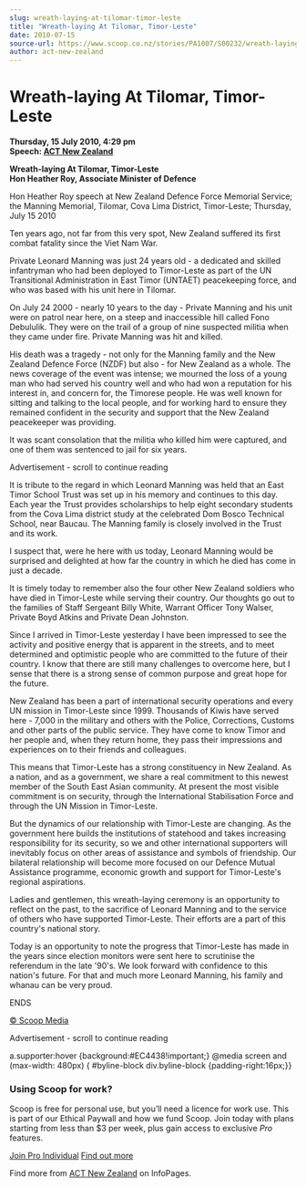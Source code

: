 ```yaml
---
slug: wreath-laying-at-tilomar-timor-leste
title: "Wreath-laying At Tilomar, Timor-Leste"
date: 2010-07-15
source-url: https://www.scoop.co.nz/stories/PA1007/S00232/wreath-laying-at-tilomar-timor-leste.htm
author: act-new-zealand
---
```

Wreath-laying At Tilomar, Timor-Leste
=====================================

**Thursday, 15 July 2010, 4:29 pm**  
**Speech: [ACT New Zealand](https://info.scoop.co.nz/ACT_New_Zealand)**

**Wreath-laying At Tilomar, Timor-Leste**  
**Hon Heather Roy, Associate Minister of Defence**

Hon Heather Roy speech at New Zealand Defence Force Memorial Service; the Manning Memorial, Tilomar, Cova Lima District, Timor-Leste; Thursday, July 15 2010

Ten years ago, not far from this very spot, New Zealand suffered its first combat fatality since the Viet Nam War.

Private Leonard Manning was just 24 years old - a dedicated and skilled infantryman who had been deployed to Timor-Leste as part of the UN Transitional Administration in East Timor (UNTAET) peacekeeping force, and who was based with his unit here in Tilomar.

On July 24 2000 - nearly 10 years to the day - Private Manning and his unit were on patrol near here, on a steep and inaccessible hill called Fono Debululik. They were on the trail of a group of nine suspected militia when they came under fire. Private Manning was hit and killed.

His death was a tragedy - not only for the Manning family and the New Zealand Defence Force (NZDF) but also - for New Zealand as a whole. The news coverage of the event was intense; we mourned the loss of a young man who had served his country well and who had won a reputation for his interest in, and concern for, the Timorese people. He was well known for sitting and talking to the local people, and for working hard to ensure they remained confident in the security and support that the New Zealand peacekeeper was providing.

It was scant consolation that the militia who killed him were captured, and one of them was sentenced to jail for six years.

Advertisement - scroll to continue reading





It is tribute to the regard in which Leonard Manning was held that an East Timor School Trust was set up in his memory and continues to this day. Each year the Trust provides scholarships to help eight secondary students from the Cova Lima district study at the celebrated Dom Bosco Technical School, near Baucau. The Manning family is closely involved in the Trust and its work.

I suspect that, were he here with us today, Leonard Manning would be surprised and delighted at how far the country in which he died has come in just a decade.

It is timely today to remember also the four other New Zealand soldiers who have died in Timor-Leste while serving their country. Our thoughts go out to the families of Staff Sergeant Billy White, Warrant Officer Tony Walser, Private Boyd Atkins and Private Dean Johnston.

Since I arrived in Timor-Leste yesterday I have been impressed to see the activity and positive energy that is apparent in the streets, and to meet determined and optimistic people who are committed to the future of their country. I know that there are still many challenges to overcome here, but I sense that there is a strong sense of common purpose and great hope for the future.

New Zealand has been a part of international security operations and every UN mission in Timor-Leste since 1999. Thousands of Kiwis have served here - 7,000 in the military and others with the Police, Corrections, Customs and other parts of the public service. They have come to know Timor and her people and, when they return home, they pass their impressions and experiences on to their friends and colleagues.

This means that Timor-Leste has a strong constituency in New Zealand. As a nation, and as a government, we share a real commitment to this newest member of the South East Asian community. At present the most visible commitment is on security, through the International Stabilisation Force and through the UN Mission in Timor-Leste.

But the dynamics of our relationship with Timor-Leste are changing. As the government here builds the institutions of statehood and takes increasing responsibility for its security, so we and other international supporters will inevitably focus on other areas of assistance and symbols of friendship. Our bilateral relationship will become more focused on our Defence Mutual Assistance programme, economic growth and support for Timor-Leste's regional aspirations.

Ladies and gentlemen, this wreath-laying ceremony is an opportunity to reflect on the past, to the sacrifice of Leonard Manning and to the service of others who have supported Timor-Leste. Their efforts are a part of this country's national story.

Today is an opportunity to note the progress that Timor-Leste has made in the years since election monitors were sent here to scrutinise the referendum in the late '90's. We look forward with confidence to this nation's future. For that and much more Leonard Manning, his family and whanau can be very proud.

ENDS

[© Scoop Media](http://www.scoop.co.nz/about/terms.html)  

Advertisement - scroll to continue reading



a.supporter:hover {background:#EC4438!important;} @media screen and (max-width: 480px) { #byline-block div.byline-block {padding-right:16px;}}

### Using Scoop for work?

Scoop is free for personal use, but you’ll need a licence for work use. This is part of our Ethical Paywall and how we fund Scoop. Join today with plans starting from less than $3 per week, plus gain access to exclusive _Pro_ features.  
  
[Join Pro Individual](https://pro.scoop.co.nz/Individual/?from=ProIn24) [Find out more](https://pro.scoop.co.nz/using-scoop-for-work/?from=ProIn24)

Find more from [ACT New Zealand](https://info.scoop.co.nz/ACT_New_Zealand) on InfoPages.
